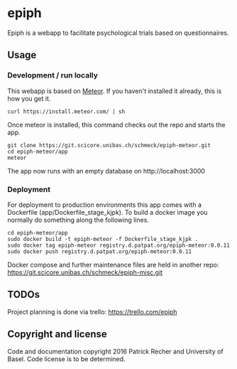 epiph 
======

Epiph is a webapp to facilitate psychological trials based on questionnaires.

## Usage

### Development / run locally
This webapp is based on [Meteor](http://meteor.com). If you haven't installed it already, this is how you get it.
```
curl https://install.meteor.com/ | sh
```

Once meteor is installed, this command checks out the repo and starts the app.
```
git clone https://git.scicore.unibas.ch/schmeck/epiph-meteor.git
cd epiph-meteor/app
meteor
```
The app now runs with an empty database on http://localhost:3000

### Deployment
For deployment to production environments this app comes with a Dockerfile (app/Dockerfile\_stage\_kjpk).
To build a docker image you normally do something along the following lines.
```
cd epiph-meteor/app
sudo docker build -t epiph-meteor -f Dockerfile_stage_kjpk .
sudo docker tag epiph-meteor registry.d.patpat.org/epiph-meteor:0.0.11
sudo docker push registry.d.patpat.org/epiph-meteor:0.0.11
```
Docker compose and further maintenance files are held in another repo: https://git.scicore.unibas.ch/schmeck/epiph-misc.git


## TODOs
Project planning is done via trello: https://trello.com/epiph


Copyright and license
-------
Code and documentation copyright 2016 Patrick Recher and University of Basel. Code license is to be determined.
